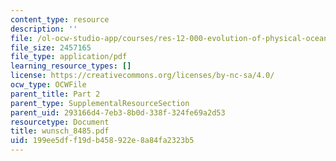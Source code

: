 ```yaml
---
content_type: resource
description: ''
file: /ol-ocw-studio-app/courses/res-12-000-evolution-of-physical-oceanography-spring-2007/199ee5dff19db458922e8a84fa2323b5_wunsch_8485.pdf
file_size: 2457165
file_type: application/pdf
learning_resource_types: []
license: https://creativecommons.org/licenses/by-nc-sa/4.0/
ocw_type: OCWFile
parent_title: Part 2
parent_type: SupplementalResourceSection
parent_uid: 293166d4-7eb3-8b0d-338f-324fe69a2d53
resourcetype: Document
title: wunsch_8485.pdf
uid: 199ee5df-f19d-b458-922e-8a84fa2323b5
---
```

